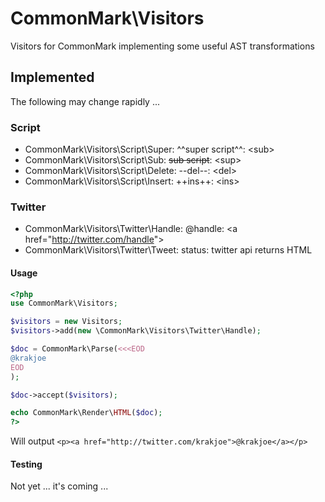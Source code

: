# CommonMark\Visitors
Visitors for CommonMark implementing some useful AST transformations

## Implemented

The following may change rapidly ...

### Script
  * CommonMark\Visitors\Script\Super:    ^^super script^^:   &lt;sub&gt;
  * CommonMark\Visitors\Script\Sub:      ~~sub script~~:     &lt;sup&gt;
  * CommonMark\Visitors\Script\Delete:   --del--:            &lt;del&gt;
  * CommonMark\Visitors\Script\Insert:   ++ins++:            &lt;ins&gt;

### Twitter
  * CommonMark\Visitors\Twitter\Handle:  @handle:            &lt;a href="http://twitter.com/handle"&gt;
  * CommonMark\Visitors\Twitter\Tweet:   status:             twitter api returns HTML

#### Usage

```php
<?php
use CommonMark\Visitors;

$visitors = new Visitors;
$visitors->add(new \CommonMark\Visitors\Twitter\Handle);

$doc = CommonMark\Parse(<<<EOD
@krakjoe
EOD
);

$doc->accept($visitors);

echo CommonMark\Render\HTML($doc);
?>
```

Will output `<p><a href="http://twitter.com/krakjoe">@krakjoe</a></p>`

#### Testing

Not yet ... it's coming ...
